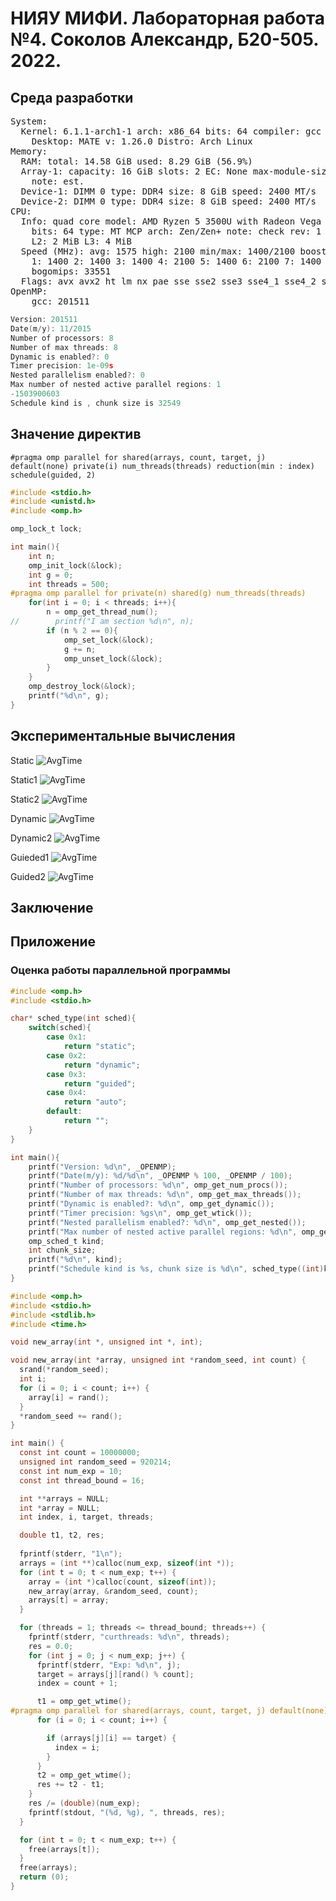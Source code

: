 # НИЯУ МИФИ. Лабораторная работа №4. Соколов Александр, Б20-505. 2022.
## Среда разработки
<pre>System:
  Kernel: 6.1.1-arch1-1 arch: x86_64 bits: 64 compiler: gcc v: 12.2.0
    Desktop: MATE v: 1.26.0 Distro: Arch Linux
Memory:
  RAM: total: 14.58 GiB used: 8.29 GiB (56.9%)
  Array-1: capacity: 16 GiB slots: 2 EC: None max-module-size: 8 GiB
    note: est.
  Device-1: DIMM 0 type: DDR4 size: 8 GiB speed: 2400 MT/s
  Device-2: DIMM 0 type: DDR4 size: 8 GiB speed: 2400 MT/s
CPU:
  Info: quad core model: AMD Ryzen 5 3500U with Radeon Vega Mobile Gfx
    bits: 64 type: MT MCP arch: Zen/Zen+ note: check rev: 1 cache: L1: 384 KiB
    L2: 2 MiB L3: 4 MiB
  Speed (MHz): avg: 1575 high: 2100 min/max: 1400/2100 boost: enabled cores:
    1: 1400 2: 1400 3: 1400 4: 2100 5: 1400 6: 2100 7: 1400 8: 1400
    bogomips: 33551
  Flags: avx avx2 ht lm nx pae sse sse2 sse3 sse4_1 sse4_2 sse4a ssse3 svm
OpenMP:
	gcc: 201511
</pre>

```c
Version: 201511
Date(m/y): 11/2015
Number of processors: 8
Number of max threads: 8
Dynamic is enabled?: 0
Timer precision: 1e-09s
Nested parallelism enabled?: 0
Max number of nested active parallel regions: 1
-1503900603
Schedule kind is , chunk size is 32549

```
## Значение директив
<code>#pragma omp parallel for shared(arrays, count, target, j) default(none) private(i) num_threads(threads) reduction(min : index) schedule(guided, 2)
</code>

```c
#include <stdio.h>
#include <unistd.h>
#include <omp.h>

omp_lock_t lock;

int main(){
    int n;
    omp_init_lock(&lock);
    int g = 0;
    int threads = 500;
#pragma omp parallel for private(n) shared(g) num_threads(threads)
    for(int i = 0; i < threads; i++){
        n = omp_get_thread_num();
//        printf("I am section %d\n", n);
        if (n % 2 == 0){
            omp_set_lock(&lock);
            g += n;
            omp_unset_lock(&lock);
        }
    }
    omp_destroy_lock(&lock);
    printf("%d\n", g);
}

```
## Экспериментальные вычисления

Static
![AvgTime](https://github.com/Sarkoxed/ParProg2022/blob/master/lab4/graphs/AvgTimestatic_1.png)


Static1
![AvgTime](https://github.com/Sarkoxed/ParProg2022/blob/master/lab4/graphs/AvgTimestatic_2.png)


Static2
![AvgTime](https://github.com/Sarkoxed/ParProg2022/blob/master/lab4/graphs/AvgTimestatic_3.png)


Dynamic
![AvgTime](https://github.com/Sarkoxed/ParProg2022/blob/master/lab4/graphs/AvgTimedynamic_1.png)


Dynamic2
![AvgTime](https://github.com/Sarkoxed/ParProg2022/blob/master/lab4/graphs/AvgTimedynamic_2.png)


Guieded1
![AvgTime](https://github.com/Sarkoxed/ParProg2022/blob/master/lab4/graphs/AvgTimeguided_1.png)


Guided2
![AvgTime](https://github.com/Sarkoxed/ParProg2022/blob/master/lab4/graphs/AvgTimeguided_2.png)

## Заключение
## Приложение
### Оценка работы параллельной программы

```c
#include <omp.h> 
#include <stdio.h>

char* sched_type(int sched){
    switch(sched){
        case 0x1:
            return "static";
        case 0x2:
            return "dynamic";
        case 0x3:
            return "guided";
        case 0x4:
            return "auto";
        default:
            return "";
    }
}

int main(){
    printf("Version: %d\n", _OPENMP);
    printf("Date(m/y): %d/%d\n", _OPENMP % 100, _OPENMP / 100);
    printf("Number of processors: %d\n", omp_get_num_procs());
    printf("Number of max threads: %d\n", omp_get_max_threads());
    printf("Dynamic is enabled?: %d\n", omp_get_dynamic());
    printf("Timer precision: %gs\n", omp_get_wtick());
    printf("Nested parallelism enabled?: %d\n", omp_get_nested());     
    printf("Max number of nested active parallel regions: %d\n", omp_get_max_active_levels());
    omp_sched_t kind;
    int chunk_size;
    printf("%d\n", kind);
    printf("Schedule kind is %s, chunk size is %d\n", sched_type((int)kind), chunk_size);
}

```

```c
#include <omp.h>
#include <stdio.h>
#include <stdlib.h>
#include <time.h>

void new_array(int *, unsigned int *, int);

void new_array(int *array, unsigned int *random_seed, int count) {
  srand(*random_seed);
  int i;
  for (i = 0; i < count; i++) {
    array[i] = rand();
  }
  *random_seed += rand();
}

int main() {
  const int count = 10000000;
  unsigned int random_seed = 920214;
  const int num_exp = 10;
  const int thread_bound = 16;

  int **arrays = NULL;
  int *array = NULL;
  int index, i, target, threads;

  double t1, t2, res;
  
  fprintf(stderr, "1\n");
  arrays = (int **)calloc(num_exp, sizeof(int *));
  for (int t = 0; t < num_exp; t++) {
    array = (int *)calloc(count, sizeof(int));
    new_array(array, &random_seed, count);
    arrays[t] = array;
  }

  for (threads = 1; threads <= thread_bound; threads++) {
    fprintf(stderr, "curthreads: %d\n", threads);
    res = 0.0;
    for (int j = 0; j < num_exp; j++) {
      fprintf(stderr, "Exp: %d\n", j);
      target = arrays[j][rand() % count];
      index = count + 1;

      t1 = omp_get_wtime();
#pragma omp parallel for shared(arrays, count, target, j) default(none) private(i) num_threads(threads) reduction(min : index) schedule(guided, 2)
      for (i = 0; i < count; i++) {

        if (arrays[j][i] == target) {
          index = i;
        }
      }
      t2 = omp_get_wtime();
      res += t2 - t1;
    }
    res /= (double)(num_exp);
    fprintf(stdout, "(%d, %g), ", threads, res);
  }

  for (int t = 0; t < num_exp; t++) {
    free(arrays[t]);
  }
  free(arrays);
  return (0);
}

```
